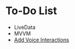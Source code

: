 To-Do List
====

* LiveData
* MVVM
* [Add Voice Interactions](https://codelabs.developers.google.com/codelabs/voice-interaction/index.html)
